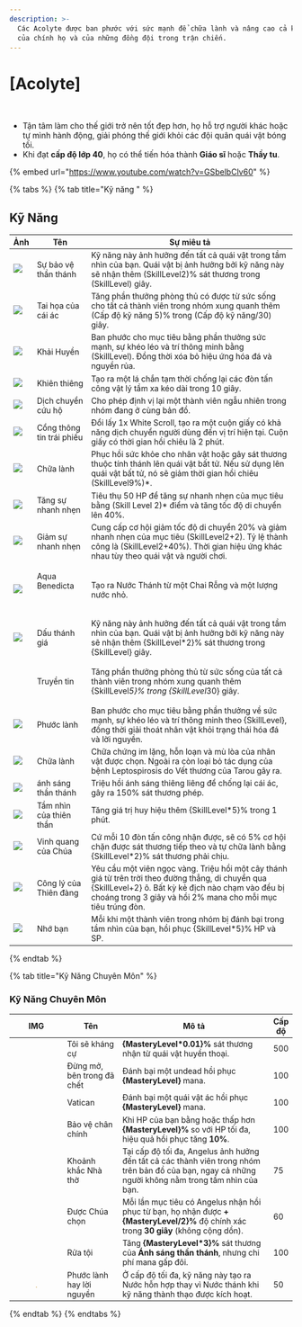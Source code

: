 ```yaml
---
description: >-
  Các Acolyte được ban phước với sức mạnh để chữa lành và nâng cao cả khả năng
  của chính họ và của những đồng đội trong trận chiến.
---
```


# \[Acolyte]

<figure><img src="../../.gitbook/assets/700px-1Noviço.png" alt=""><figcaption></figcaption></figure>

* Tận tâm làm cho thế giới trở nên tốt đẹp hơn, họ hỗ trợ người khác hoặc tự mình hành động, giải phóng thế giới khỏi các đội quân quái vật bóng tối.
* Khi đạt **cấp độ lớp 40**, họ có thể tiến hóa thành **Giáo sĩ** hoặc **Thầy tu**.

{% embed url="https://www.youtube.com/watch?v=GSbelbClv60" %}

{% tabs %}
{% tab title="Kỹ năng " %}
## Kỹ Năng

| Ảnh                                                                                                                                                                                                                                                                                                                                                                                                              | Tên                              | Sự miêu tả                                                                                                                                                                                                               |
| ---------------------------------------------------------------------------------------------------------------------------------------------------------------------------------------------------------------------------------------------------------------------------------------------------------------------------------------------------------------------------------------------------------------- | -------------------------------- | ------------------------------------------------------------------------------------------------------------------------------------------------------------------------------------------------------------------------ |
| ![](https://arkaik-asia.gitbook.io/~gitbook/image?url=https%3A%2F%2F1735100514-files.gitbook.io%2F%7E%2Ffiles%2Fv0%2Fb%2Fgitbook-x-prod.appspot.com%2Fo%2Fspaces%252FfA1d8I6XIBkJLUE5jZHm%252Fuploads%252FlXcQiUPb4N3Pv6NcOplj%252F22a.png%3Falt%3Dmedia%26token%3D04ff7a0d-8c82-4b84-9b3c-4d409babde0e\&width=300\&dpr=4\&quality=100\&sign=2dc7a1d4\&sv=2)                                                     | Sự bảo vệ thần thánh             | Kỹ năng này ảnh hưởng đến tất cả quái vật trong tầm nhìn của bạn. Quái vật bị ảnh hưởng bởi kỹ năng này sẽ nhận thêm (SkillLevel2)% sát thương trong (SkillLevel) giây.                                                  |
| ![](https://arkaik-asia.gitbook.io/~gitbook/image?url=https%3A%2F%2F1735100514-files.gitbook.io%2F%7E%2Ffiles%2Fv0%2Fb%2Fgitbook-x-prod.appspot.com%2Fo%2Fspaces%252FfA1d8I6XIBkJLUE5jZHm%252Fuploads%252F800862H7pyFYJJ3XHqJe%252F23a.png%3Falt%3Dmedia%26token%3Daca15b56-cf53-4f50-b6e7-6dbd230976fb\&width=300\&dpr=4\&quality=100\&sign=b718b9f\&sv=2)                                                      | Tai họa của cái ác               | Tăng phần thưởng phòng thủ có được từ sức sống cho tất cả thành viên trong nhóm xung quanh thêm (Cấp độ kỹ năng 5)% trong (Cấp độ kỹ năng/30) giây.                                                                      |
| ![](https://arkaik-asia.gitbook.io/~gitbook/image?url=https%3A%2F%2F1735100514-files.gitbook.io%2F%7E%2Ffiles%2Fv0%2Fb%2Fgitbook-x-prod.appspot.com%2Fo%2Fspaces%252FfA1d8I6XIBkJLUE5jZHm%252Fuploads%252FNDFP3nZp2EsPU96cUs3E%252F24a.png%3Falt%3Dmedia%26token%3Dd1fc6e7e-c10d-4faf-bf11-83464f10a930\&width=300\&dpr=4\&quality=100\&sign=a6ebca0\&sv=2)                                                      | Khải Huyền                       | Ban phước cho mục tiêu bằng phần thưởng sức mạnh, sự khéo léo và trí thông minh bằng (SkillLevel). Đồng thời xóa bỏ hiệu ứng hóa đá và nguyền rủa.                                                                       |
| ![](https://arkaik-asia.gitbook.io/~gitbook/image?url=https%3A%2F%2F1735100514-files.gitbook.io%2F%7E%2Ffiles%2Fv0%2Fb%2Fgitbook-x-prod.appspot.com%2Fo%2Fspaces%252FfA1d8I6XIBkJLUE5jZHm%252Fuploads%252FUCaUJtmh2aCakJhWfl3b%252F25a.png%3Falt%3Dmedia%26token%3D6b929768-16ef-4fcb-b2e6-6f5837daed7d\&width=300\&dpr=4\&quality=100\&sign=71586714\&sv=2)                                                     | Khiên thiêng                     | Tạo ra một lá chắn tạm thời chống lại các đòn tấn công vật lý tầm xa kéo dài trong 10 giây.                                                                                                                              |
| ![](https://arkaik-asia.gitbook.io/~gitbook/image?url=https%3A%2F%2F1735100514-files.gitbook.io%2F%7E%2Ffiles%2Fv0%2Fb%2Fgitbook-x-prod.appspot.com%2Fo%2Fspaces%252FfA1d8I6XIBkJLUE5jZHm%252Fuploads%252FKdXgRhsbJyUqSmZi96Rs%252F26a.png%3Falt%3Dmedia%26token%3D53bd3b55-0119-413d-b7f7-0c687307fa12\&width=300\&dpr=4\&quality=100\&sign=356fc45c\&sv=2)                                                     | Dịch chuyển cứu hộ               | Cho phép định vị lại một thành viên ngẫu nhiên trong nhóm đang ở cùng bản đồ.                                                                                                                                            |
| ![](https://arkaik-asia.gitbook.io/~gitbook/image?url=https%3A%2F%2F1735100514-files.gitbook.io%2F%7E%2Ffiles%2Fv0%2Fb%2Fgitbook-x-prod.appspot.com%2Fo%2Fspaces%252FfA1d8I6XIBkJLUE5jZHm%252Fuploads%252Fbwua88OFBJUB6wjVAHYb%252F27aa.png%3Falt%3Dmedia%26token%3Dd93248bf-f68d-461d-b775-0c8175efa018\&width=300\&dpr=4\&quality=100\&sign=8a4f6b72\&sv=2)                                                    | Cổng thông tin trái phiếu        | Đổi lấy 1x White Scroll, tạo ra một cuộn giấy có khả năng dịch chuyển người dùng đến vị trí hiện tại. Cuộn giấy có thời gian hồi chiêu là 2 phút.                                                                        |
| ![](https://arkaik-asia.gitbook.io/~gitbook/image?url=https%3A%2F%2F1735100514-files.gitbook.io%2F%7E%2Ffiles%2Fv0%2Fb%2Fgitbook-x-prod.appspot.com%2Fo%2Fspaces%252FfA1d8I6XIBkJLUE5jZHm%252Fuploads%252FPtvSaroKVOSvROzoqBEc%252F28aa.png%3Falt%3Dmedia%26token%3Da64eb8f6-4062-44df-ab61-fcb93ed57142\&width=300\&dpr=4\&quality=100\&sign=bc35704c\&sv=2)                                                    | Chữa lành                        | Phục hồi sức khỏe cho nhân vật hoặc gây sát thương thuộc tính thánh lên quái vật bất tử. Nếu sử dụng lên quái vật bất tử, nó sẽ giảm thời gian hồi chiêu (SkillLevel9%)\*.                                               |
| ![](https://arkaik-asia.gitbook.io/~gitbook/image?url=https%3A%2F%2F1735100514-files.gitbook.io%2F%7E%2Ffiles%2Fv0%2Fb%2Fgitbook-x-prod.appspot.com%2Fo%2Fspaces%252FfA1d8I6XIBkJLUE5jZHm%252Fuploads%252FFq2mHs6nkSRujvazPgAT%252F29a.png%3Falt%3Dmedia%26token%3D215a0ba9-0342-4139-b74c-b13fc58813bc\&width=300\&dpr=4\&quality=100\&sign=c3ea1477\&sv=2)                                                     | Tăng sự nhanh nhẹn               | Tiêu thụ 50 HP để tăng sự nhanh nhẹn của mục tiêu bằng (Skill Level 2)\* điểm và tăng tốc độ di chuyển lên 40%.                                                                                                          |
| ![](https://arkaik-asia.gitbook.io/~gitbook/image?url=https%3A%2F%2F1735100514-files.gitbook.io%2F%7E%2Ffiles%2Fv0%2Fb%2Fgitbook-x-prod.appspot.com%2Fo%2Fspaces%252FfA1d8I6XIBkJLUE5jZHm%252Fuploads%252F9HI4OKktUe2Nf7B7l4yc%252F30a.png%3Falt%3Dmedia%26token%3Dcf1e855c-6598-4c20-b7f4-80f7f47a19ab\&width=300\&dpr=4\&quality=100\&sign=f658857\&sv=2)                                                      | Giảm sự nhanh nhẹn               | Cung cấp cơ hội giảm tốc độ di chuyển 20% và giảm nhanh nhẹn của mục tiêu (SkillLevel2+2). Tỷ lệ thành công là (SkillLevel2+40%). Thời gian hiệu ứng khác nhau tùy theo quái vật và người chơi.                          |
| ![](https://arkaik-asia.gitbook.io/~gitbook/image?url=https%3A%2F%2F1735100514-files.gitbook.io%2F%7E%2Ffiles%2Fv0%2Fb%2Fgitbook-x-prod.appspot.com%2Fo%2Fspaces%252FfA1d8I6XIBkJLUE5jZHm%252Fuploads%252FLyrQgosgn7LRkgowxNVK%252F31a.png%3Falt%3Dmedia%26token%3D1d2e086a-23f8-4f2a-948d-0f6ae4f05430\&width=300\&dpr=4\&quality=100\&sign=8d36c107\&sv=2)                                                     | <p>Aqua Benedicta</p><p><br></p> | Tạo ra Nước Thánh từ một Chai Rỗng và một lượng nước nhỏ.                                                                                                                                                                |
| ![](https://arkaik-asia.gitbook.io/~gitbook/image?url=https%3A%2F%2F1735100514-files.gitbook.io%2F%7E%2Ffiles%2Fv0%2Fb%2Fgitbook-x-prod.appspot.com%2Fo%2Fspaces%252FfA1d8I6XIBkJLUE5jZHm%252Fuploads%252FsUR7W4EwBB1ht1ptDFly%252F32a.png%3Falt%3Dmedia%26token%3Daf0a431d-28d6-4f42-84a7-878430bfeee0\&width=300\&dpr=4\&quality=100\&sign=90dd7ab4\&sv=2)                                                     | Dấu thánh giá                    | Kỹ năng này ảnh hưởng đến tất cả quái vật trong tầm nhìn của bạn. Quái vật bị ảnh hưởng bởi kỹ năng này sẽ nhận thêm {SkillLevel\*2}% sát thương trong {SkillLevel} giây.                                                |
| <p><img src="https://arkaik-asia.gitbook.io/~gitbook/image?url=https%3A%2F%2F1735100514-files.gitbook.io%2F%7E%2Ffiles%2Fv0%2Fb%2Fgitbook-x-prod.appspot.com%2Fo%2Fspaces%252FfA1d8I6XIBkJLUE5jZHm%252Fuploads%252F26SEX6Xwj8NhBEQ31Xuv%252F33a.png%3Falt%3Dmedia%26token%3Dee1d2542-5ef5-4304-a4fe-f3e65b31eca8&#x26;width=300&#x26;dpr=4&#x26;quality=100&#x26;sign=da207501&#x26;sv=2" alt=""></p><p><br></p> | Truyền tin                       | Tăng phần thưởng phòng thủ từ sức sống của tất cả thành viên trong nhóm xung quanh thêm {SkillLeve&#x6C;_&#x35;}% trong {SkillLeve&#x6C;_&#x33;0} giây.                                                                  |
| ![](https://arkaik-asia.gitbook.io/~gitbook/image?url=https%3A%2F%2F1735100514-files.gitbook.io%2F%7E%2Ffiles%2Fv0%2Fb%2Fgitbook-x-prod.appspot.com%2Fo%2Fspaces%252FfA1d8I6XIBkJLUE5jZHm%252Fuploads%252Fu4cPD9ITOsKlqxyx27MC%252F34a.png%3Falt%3Dmedia%26token%3Dd403a641-6b6e-40e0-b9cc-4bd13b032d74\&width=300\&dpr=4\&quality=100\&sign=b6de68da\&sv=2)                                                     | Phước lành                       | Ban phước cho mục tiêu bằng phần thưởng về sức mạnh, sự khéo léo và trí thông minh theo {SkillLevel}, đồng thời giải thoát nhân vật khỏi trạng thái hóa đá và lời nguyền.                                                |
| ![](https://arkaik-asia.gitbook.io/~gitbook/image?url=https%3A%2F%2F1735100514-files.gitbook.io%2F%7E%2Ffiles%2Fv0%2Fb%2Fgitbook-x-prod.appspot.com%2Fo%2Fspaces%252FfA1d8I6XIBkJLUE5jZHm%252Fuploads%252FJONc3zzJsJSsRN90i4D8%252F35a.png%3Falt%3Dmedia%26token%3De4537bb6-f335-4e03-a8d1-a31f5ba554f3\&width=300\&dpr=4\&quality=100\&sign=f57dab9e\&sv=2)                                                     | Chữa lành                        | Chữa chứng im lặng, hỗn loạn và mù lòa của nhân vật được chọn. Ngoài ra còn loại bỏ tác dụng của bệnh Leptospirosis do Vết thương của Tarou gây ra.                                                                      |
| ![](https://arkaik-asia.gitbook.io/~gitbook/image?url=https%3A%2F%2F1735100514-files.gitbook.io%2F%7E%2Ffiles%2Fv0%2Fb%2Fgitbook-x-prod.appspot.com%2Fo%2Fspaces%252FfA1d8I6XIBkJLUE5jZHm%252Fuploads%252FNvsEn3xYc13CGUcIvMHf%252F156a.png%3Falt%3Dmedia%26token%3D344265b0-1b9d-426a-9612-653a699eedb2\&width=300\&dpr=4\&quality=100\&sign=a638e7a2\&sv=2)                                                    | ánh sáng thần thánh              | Triệu hồi ánh sáng thiêng liêng để chống lại cái ác, gây ra 150% sát thương phép.                                                                                                                                        |
| ![](https://arkaik-asia.gitbook.io/~gitbook/image?url=https%3A%2F%2F1735100514-files.gitbook.io%2F%7E%2Ffiles%2Fv0%2Fb%2Fgitbook-x-prod.appspot.com%2Fo%2Fspaces%252FfA1d8I6XIBkJLUE5jZHm%252Fuploads%252FQXw4Vhf8BuTAf7ylf2eB%252F767a.png%3Falt%3Dmedia%26token%3Db976b675-01bf-4170-8446-5ecb162f5963\&width=300\&dpr=4\&quality=100\&sign=4b23923e\&sv=2)                                                    | Tầm nhìn của thiên thần          | Tăng giá trị huy hiệu thêm {SkillLevel\*5}% trong 1 phút.                                                                                                                                                                |
| ![](https://arkaik-asia.gitbook.io/~gitbook/image?url=https%3A%2F%2F1735100514-files.gitbook.io%2F%7E%2Ffiles%2Fv0%2Fb%2Fgitbook-x-prod.appspot.com%2Fo%2Fspaces%252FfA1d8I6XIBkJLUE5jZHm%252Fuploads%252FSixGo3MLW2w7A4QFOng0%252F768a.png%3Falt%3Dmedia%26token%3D30d5fc00-8613-4e73-90a4-640de28188c4\&width=300\&dpr=4\&quality=100\&sign=3bd0f7d4\&sv=2)                                                    | Vinh quang của Chúa              | Cứ mỗi 10 đòn tấn công nhận được, sẽ có 5% cơ hội chặn được sát thương tiếp theo và tự chữa lành bằng {SkillLevel\*2}% sát thương phải chịu.                                                                             |
| ![](https://arkaik-asia.gitbook.io/~gitbook/image?url=https%3A%2F%2F1735100514-files.gitbook.io%2F%7E%2Ffiles%2Fv0%2Fb%2Fgitbook-x-prod.appspot.com%2Fo%2Fspaces%252FfA1d8I6XIBkJLUE5jZHm%252Fuploads%252FaPPDCWrybW9JWoylJ5LZ%252F769a.png%3Falt%3Dmedia%26token%3D9b8e85b2-3d84-4eca-9ee0-25a4ac3ee420\&width=300\&dpr=4\&quality=100\&sign=e173a002\&sv=2)                                                    | Công lý của Thiên đàng           | Yêu cầu một viên ngọc vàng. Triệu hồi một cây thánh giá từ trên trời theo đường thẳng, di chuyển qua {SkillLevel+2} ô. Bất kỳ kẻ địch nào chạm vào đều bị choáng trong 3 giây và hồi 2% mana cho mỗi mục tiêu trúng đòn. |
| ![](https://arkaik-asia.gitbook.io/~gitbook/image?url=https%3A%2F%2F1735100514-files.gitbook.io%2F%7E%2Ffiles%2Fv0%2Fb%2Fgitbook-x-prod.appspot.com%2Fo%2Fspaces%252FfA1d8I6XIBkJLUE5jZHm%252Fuploads%252FvE6mDnOF1MpE8I2yxVm9%252F770a.png%3Falt%3Dmedia%26token%3D27026153-ee40-4b41-9267-a1b18d463b26\&width=300\&dpr=4\&quality=100\&sign=a54a45ee\&sv=2)                                                    | Nhớ bạn                          | Mỗi khi một thành viên trong nhóm bị đánh bại trong tầm nhìn của bạn, hồi phục {SkillLevel\*5}% HP và SP.                                                                                                                |


{% endtab %}

{% tab title="Kỹ Năng Chuyên Môn" %}
### Kỹ Năng Chuyên Môn

<table><thead><tr><th width="84">IMG</th><th width="130">Tên</th><th width="384">Mô tả</th><th>Cấp độ</th></tr></thead><tbody><tr><td><img src="../../.gitbook/assets/22a.png" alt=""></td><td>Tôi sẽ kháng cự</td><td><strong>{MasteryLevel*0.01}%</strong> sát thương nhận từ quái vật huyền thoại.</td><td>500</td></tr><tr><td><img src="../../.gitbook/assets/23a.png" alt=""></td><td>Đừng mở, bên trong đã chết</td><td>Đánh bại một undead hồi phục <strong>{MasteryLevel}</strong> mana.</td><td>100</td></tr><tr><td><img src="../../.gitbook/assets/23a.png" alt=""></td><td>Vatican</td><td>Đánh bại một quái vật ác hồi phục <strong>{MasteryLevel}</strong> mana.</td><td>100</td></tr><tr><td><img src="../../.gitbook/assets/28aa.png" alt=""></td><td>Bảo vệ chân chính</td><td>Khi HP của bạn bằng hoặc thấp hơn <strong>{MasteryLevel}%</strong> so với HP tối đa, hiệu quả hồi phục tăng <strong>10%</strong>.</td><td>100</td></tr><tr><td><img src="../../.gitbook/assets/33a.png" alt=""></td><td>Khoảnh khắc Nhà thờ</td><td>Tại cấp độ tối đa, Angelus ảnh hưởng đến tất cả các thành viên trong nhóm trên bản đồ của bạn, ngay cả những người không nằm trong tầm nhìn của bạn.</td><td>75</td></tr><tr><td><img src="../../.gitbook/assets/33a.png" alt=""></td><td>Được Chúa chọn</td><td>Mỗi lần mục tiêu có Angelus nhận hồi phục từ bạn, họ nhận được <strong>+{MasteryLevel/2}%</strong> độ chính xác trong <strong>30 giây</strong> (không cộng dồn).</td><td>60</td></tr><tr><td><img src="../../.gitbook/assets/156a.png" alt=""></td><td>Rửa tội</td><td>Tăng <strong>{MasteryLevel*3}%</strong> sát thương của <strong>Ánh sáng thần thánh</strong>, nhưng chi phí mana gấp đôi.</td><td>100</td></tr><tr><td><div><figure><img src="../../.gitbook/assets/image (593).png" alt=""><figcaption></figcaption></figure></div></td><td>Phước lành hay lời nguyền</td><td>Ở cấp độ tối đa, kỹ năng này tạo ra Nước hỗn hợp thay vì Nước thánh khi kỹ năng thành thạo được kích hoạt.</td><td>50</td></tr></tbody></table>
{% endtab %}
{% endtabs %}



